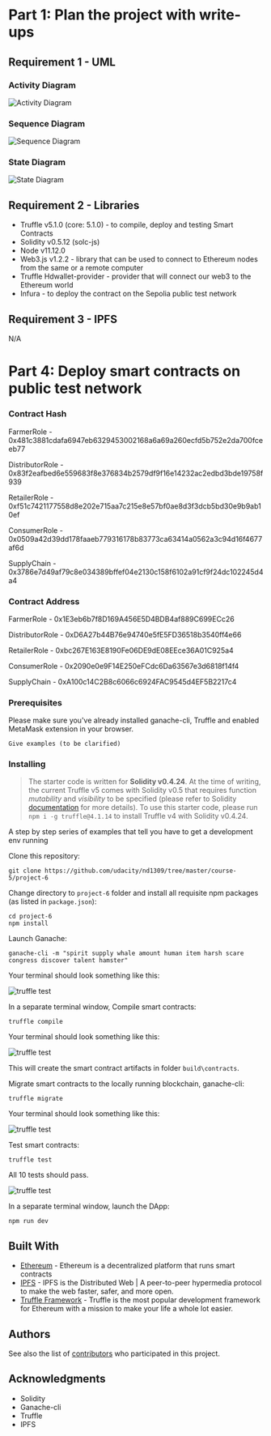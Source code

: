 # Part 1: Plan the project with write-ups
## Requirement 1 - UML

### Activity Diagram

![Activity Diagram](images/activity-diagram.png)

### Sequence Diagram

![Sequence Diagram](images/sequence-diagram.png)

### State Diagram

![State Diagram](images/state-diagram.png)

## Requirement 2 - Libraries

* Truffle v5.1.0 (core: 5.1.0) - to compile, deploy and testing Smart Contracts
* Solidity v0.5.12 (solc-js)
* Node v11.12.0
* Web3.js v1.2.2 - library that can be used to connect to Ethereum nodes from the same or a remote computer
* Truffle Hdwallet-provider - provider that will connect our web3 to the Ethereum world
* Infura - to deploy the contract on the Sepolia public test network


## Requirement 3 - IPFS
N/A

# Part 4: Deploy smart contracts on public test network

### Contract Hash
FarmerRole - 0x481c3881cdafa6947eb6329453002168a6a69a260ecfd5b752e2da700fceeb77

DistributorRole - 0x83f2eafbed6e559683f8e376834b2579df9f16e14232ac2edbd3bde19758f939

RetailerRole - 0xf51c7421177558d8e202e715aa7c215e8e57bf0ae8d3f3dcb5bd30e9b9ab10ef

ConsumerRole - 0x0509a42d39dd178faaeb779316178b83773ca63414a0562a3c94d16f4677af6d

SupplyChain - 0x3786e7d49af79c8e034389bffef04e2130c158f6102a91cf9f24dc102245d4a4


### Contract Address
FarmerRole - 0x1E3eb6b7f8D169A456E5D4BDB4af889C699ECc26

DistributorRole - 0xD6A27b44B76e94740e5fE5FD36518b3540ff4e66

RetailerRole - 0xbc267E163E8190Fe06DE9dE08EEce36A01C925a4

ConsumerRole - 0x2090e0e9F14E250eFCdc6Da63567e3d6818f14f4

SupplyChain - 0xA100c14C2B8c6066c6924FAC9545d4EF5B2217c4












### Prerequisites

Please make sure you've already installed ganache-cli, Truffle and enabled MetaMask extension in your browser.

```
Give examples (to be clarified)
```

### Installing

> The starter code is written for **Solidity v0.4.24**. At the time of writing, the current Truffle v5 comes with Solidity v0.5 that requires function *mutability* and *visibility* to be specified (please refer to Solidity [documentation](https://docs.soliditylang.org/en/v0.5.0/050-breaking-changes.html) for more details). To use this starter code, please run `npm i -g truffle@4.1.14` to install Truffle v4 with Solidity v0.4.24. 

A step by step series of examples that tell you have to get a development env running

Clone this repository:

```
git clone https://github.com/udacity/nd1309/tree/master/course-5/project-6
```

Change directory to ```project-6``` folder and install all requisite npm packages (as listed in ```package.json```):

```
cd project-6
npm install
```

Launch Ganache:

```
ganache-cli -m "spirit supply whale amount human item harsh scare congress discover talent hamster"
```

Your terminal should look something like this:

![truffle test](images/ganache-cli.png)

In a separate terminal window, Compile smart contracts:

```
truffle compile
```

Your terminal should look something like this:

![truffle test](images/truffle_compile.png)

This will create the smart contract artifacts in folder ```build\contracts```.

Migrate smart contracts to the locally running blockchain, ganache-cli:

```
truffle migrate
```

Your terminal should look something like this:

![truffle test](images/truffle_migrate.png)

Test smart contracts:

```
truffle test
```

All 10 tests should pass.

![truffle test](images/truffle_test.png)

In a separate terminal window, launch the DApp:

```
npm run dev
```

## Built With

* [Ethereum](https://www.ethereum.org/) - Ethereum is a decentralized platform that runs smart contracts
* [IPFS](https://ipfs.io/) - IPFS is the Distributed Web | A peer-to-peer hypermedia protocol
to make the web faster, safer, and more open.
* [Truffle Framework](http://truffleframework.com/) - Truffle is the most popular development framework for Ethereum with a mission to make your life a whole lot easier.


## Authors

See also the list of [contributors](https://github.com/your/project/contributors.md) who participated in this project.

## Acknowledgments

* Solidity
* Ganache-cli
* Truffle
* IPFS
